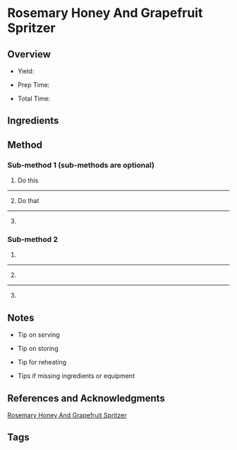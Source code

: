 # Rosemary Honey And Grapefruit Spritzer

## Overview

- Yield:

- Prep Time:

- Total Time:

## Ingredients



## Method

### Sub-method 1 (sub-methods are optional)

1. Do this
---
2. Do that
---
3.

### Sub-method 2

1.
---
2.
---
3.

## Notes

- Tip on serving

- Tip on storing

- Tip for reheating

- Tips if missing ingredients or equipment

## References and Acknowledgments

[Rosemary Honey And Grapefruit Spritzer](https://tendingthetable.com/2017/02/08/rosemary-honey-and-grapefruit-spritzer/)

## Tags


